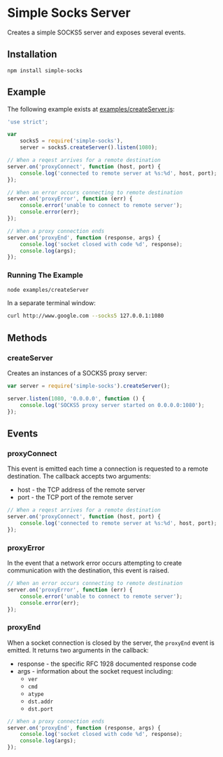 # Simple Socks Server

Creates a simple SOCKS5 server and exposes several events.

## Installation

```
npm install simple-socks
```

## Example

The following example exists at [examples/createServer.js](examples/createServer.js):

```javascript
'use strict';

var
	socks5 = require('simple-socks'),
	server = socks5.createServer().listen(1080);

// When a reqest arrives for a remote destination
server.on('proxyConnect', function (host, port) {
	console.log('connected to remote server at %s:%d', host, port);
});

// When an error occurs connecting to remote destination
server.on('proxyError', function (err) {
	console.error('unable to connect to remote server');
	console.error(err);
});

// When a proxy connection ends
server.on('proxyEnd', function (response, args) {
	console.log('socket closed with code %d', response);
	console.log(args);
});
```

### Running The Example

```bash
node examples/createServer
```

In a separate terminal window:

```bash
curl http://www.google.com --socks5 127.0.0.1:1080
```

## Methods

### createServer

Creates an instances of a SOCKS5 proxy server:

```javascript
var server = require('simple-socks').createServer();

server.listen(1080, '0.0.0.0', function () {
	console.log('SOCKS5 proxy server started on 0.0.0.0:1080');
});
```

## Events

### proxyConnect

This event is emitted each time a connection is requested to a remote destination. The callback accepts two arguments:

* host - the TCP address of the remote server
* port - the TCP port of the remote server

```javascript
// When a reqest arrives for a remote destination
server.on('proxyConnect', function (host, port) {
	console.log('connected to remote server at %s:%d', host, port);
});
```

### proxyError

In the event that a network error occurs attempting to create communication with the destination, this event is raised.

```javascript
// When an error occurs connecting to remote destination
server.on('proxyError', function (err) {
	console.error('unable to connect to remote server');
	console.error(err);
});
```

### proxyEnd

When a socket connection is closed by the server, the `proxyEnd` event is emitted. It returns two arguments in the callback:

* response - the specific RFC 1928 documented response code
* args - information about the socket request including:
	* `ver`
	* `cmd`
	* `atype`
	* `dst.addr`
	* `dst.port`

```javascript
// When a proxy connection ends
server.on('proxyEnd', function (response, args) {
	console.log('socket closed with code %d', response);
	console.log(args);
});
```
